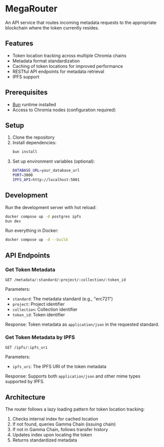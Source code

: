 # MegaRouter

An API service that routes incoming metadata requests to the appropriate blockchain where the token currently resides.

## Features

- Token location tracking across multiple Chromia chains
- Metadata format standardization
- Caching of token locations for improved performance
- RESTful API endpoints for metadata retrieval
- IPFS support

## Prerequisites

- [Bun](https://bun.sh) runtime installed
- Access to Chromia nodes (configuration required)

## Setup

1. Clone the repository
2. Install dependencies:
   ```bash
   bun install
   ```
3. Set up environment variables (optional):
    ```bash
    DATABASE_URL=your_database_url
    PORT=3000
    IPFS_API=http://localhost:5001
    ```

## Development

Run the development server with hot reload:
```bash
docker compose up -d postgres ipfs
bun dev
```

Run everything in Docker:
```bash
docker compose up -d --build
```

## API Endpoints

### Get Token Metadata
```
GET /metadata/:standard/:project/:collection/:token_id
```

Parameters:
- `standard`: The metadata standard (e.g., "erc721")
- `project`: Project identifier
- `collection`: Collection identifier
- `token_id`: Token identifier

Response:
Token metadata as `application/json` in the requested standard.

### Get Token Metadata by IPFS
```
GET /ipfs/:ipfs_uri
```

Parameters:
- `ipfs_uri`: The IPFS URI of the token metadata

Response:
Supports both `application/json` and other mime types supported by IPFS.

## Architecture

The router follows a lazy loading pattern for token location tracking:
1. Checks internal index for cached location
2. If not found, queries Gamma Chain (issuing chain)
3. If not in Gamma Chain, follows transfer history
4. Updates index upon locating the token
5. Returns standardized metadata
